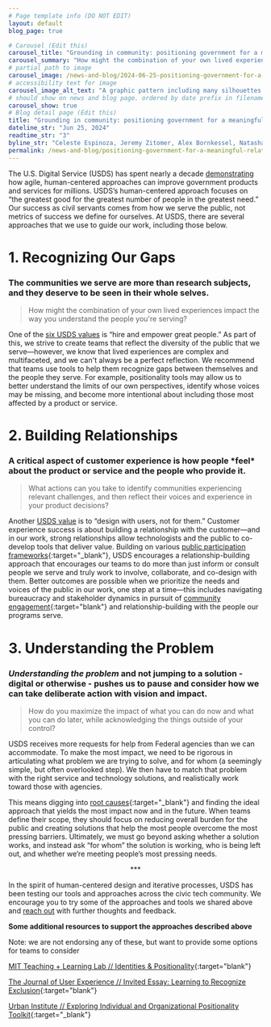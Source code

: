 ```yaml
---
# Page template info (DO NOT EDIT)
layout: default
blog_page: true

# Carousel (Edit this)
carousel_title: "Grounding in community: positioning government for a meaningful relationship with its public"
carousel_summary: "How might the combination of your own lived experiences impact the way you understand the people you're serving?"
# partial path to image
carousel_image: /news-and-blog/2024-06-25-positioning-government-for-a-meaningful-relationship-with-its-public.jpg
# accessibility text for image
carousel_image_alt_text: "A graphic pattern including many silhouettes of the human heads in varying shades of blue"
# should show on news and blog page. ordered by date prefix in filename
carousel_show: true
# Blog detail page (Edit this)
title: "Grounding in community: positioning government for a meaningful relationship with its public"
dateline_str: "Jun 25, 2024"
readtime_str: "3"
byline_str: "Celeste Espinoza, Jeremy Zitomer, Alex Bornkessel, Natasha Jamal"
permalink: /news-and-blog/positioning-government-for-a-meaningful-relationship-with-its-public
---
```


The U.S. Digital Service (USDS) has spent nearly a decade [demonstrating](https://www.usds.gov/impact-report/2024/) how agile, human-centered approaches can improve government products and services for millions.  USDS’s human-centered approach focuses on “the greatest good for the greatest number of people in the greatest need.” Our success as civil servants comes from how we serve the public, not metrics of success we define for ourselves. At USDS, there are several approaches that we use to guide our work, including those below. 



# 1.  Recognizing Our Gaps 

### The communities we serve are more than research subjects, and they deserve to be seen in their whole selves.



<blockquote class="pullquote" markdown="1">
How might the combination of your own lived experiences impact the way you understand the people you're serving?
  </blockquote>


One of the [six USDS values](https://www.usds.gov/values.html) is “hire and empower great people.” As part of this, we strive to create teams that reflect the diversity of the public that we serve—however, we know that lived experiences are complex and multifaceted, and we can't always be a perfect reflection. We recommend that teams use tools to help them recognize gaps between themselves and the people they serve. For example, positionality tools may allow us to better understand the limits of our own perspectives, identify whose voices may be missing, and become more intentional about including those most affected by a product or service. 



# 2.  **Building Relationships** 

### A critical aspect of customer experience is how people \*feel\* about the product or service and the people who provide it.



<blockquote class="pullquote" markdown="1">
What actions can you take to identify communities experiencing relevant challenges, and then reflect their voices and experience in your product decisions?
  </blockquote>


Another [USDS value](https://www.usds.gov/values.html) is to “design with users, not for them.” Customer experience success is about building a relationship with the customer—and in our work, strong relationships allow technologists and the public to co-develop tools that deliver value. Building on various [public participation frameworks](https://www.epa.gov/international-cooperation/public-participation-guide-process-planning){:target="_blank"}, USDS encourages a relationship-building approach that encourages our teams to do more than just inform or consult people we serve and truly work to involve, collaborate, and co-design with them. Better outcomes are possible when we prioritize the needs and voices of the public in our work, one step at a time—this includes navigating bureaucracy and stakeholder dynamics in pursuit of [community engagement](https://www.performance.gov/participation/){:target="blank"} and relationship-building with the people our programs serve.  



# 3. Understanding the Problem

### *Understanding the problem* and not jumping to a solution - digital or otherwise - pushes us to pause and consider how we can take deliberate action with vision and impact.




<blockquote class="pullquote" markdown="1">
How do you maximize the impact of what you can do now and what you can do later, while acknowledging the things outside of your control?
  </blockquote>


USDS receives more requests for help from Federal agencies than we can accommodate. To make the most impact, we need to be rigorous in articulating what problem we are trying to solve, and for whom (a seemingly simple, but often overlooked step). We then have to match that problem with the right service and technology solutions, and realistically work toward those with agencies. 

This means digging into [root causes](https://guides.18f.gov/methods/discover/five-whys/){:target="_blank"} and finding the ideal approach that yields the most impact now and in the future. When teams define their scope, they should focus on reducing overall burden for the public and creating solutions that help the most people overcome the most pressing barriers. Ultimately, we must go beyond asking whether a solution works, and instead ask “for whom” the solution is working, who is being left out, and whether we’re meeting people’s most pressing needs.



<center>***</center>



In the spirit of human-centered design and iterative processes, USDS has been testing our tools and approaches across the civic tech community. We encourage you to try some of the approaches and tools we shared above and [reach out](mailto:USDS@omb.eop.gov) with further thoughts and feedback. 

**Some additional resources to support the approaches described above**

Note: we are not endorsing any of these, but want to provide some options for teams to consider

[MIT Teaching + Learning Lab // Identities & Positionality](https://tll.mit.edu/teaching-resources/inclusive-classroom/identities-positionality/){:target="blank"}
 
[The Journal of User Experience // Invited Essay: Learning to Recognize Exclusion](https://uxpajournal.org/learning-recognize-exclusion/){:target="blank"} 

[Urban Institute // Exploring Individual and Organizational Positionality Toolkit](https://www.urban.org/research/publication/exploring-individual-and-institutional-positionality){:target="_blank"} 
